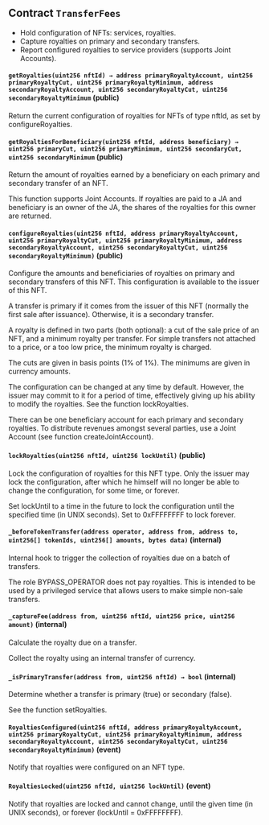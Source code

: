 ## Contract `TransferFees`

- Hold configuration of NFTs: services, royalties.
- Capture royalties on primary and secondary transfers.
- Report configured royalties to service providers (supports Joint Accounts).




#### `getRoyalties(uint256 nftId) → address primaryRoyaltyAccount, uint256 primaryRoyaltyCut, uint256 primaryRoyaltyMinimum, address secondaryRoyaltyAccount, uint256 secondaryRoyaltyCut, uint256 secondaryRoyaltyMinimum` (public)

Return the current configuration of royalties for NFTs of type nftId, as set by configureRoyalties.



#### `getRoyaltiesForBeneficiary(uint256 nftId, address beneficiary) → uint256 primaryCut, uint256 primaryMinimum, uint256 secondaryCut, uint256 secondaryMinimum` (public)

Return the amount of royalties earned by a beneficiary on each primary and secondary transfer of an NFT.

This function supports Joint Accounts. If royalties are paid to a JA and beneficiary is an owner of the JA,
the shares of the royalties for this owner are returned.



#### `configureRoyalties(uint256 nftId, address primaryRoyaltyAccount, uint256 primaryRoyaltyCut, uint256 primaryRoyaltyMinimum, address secondaryRoyaltyAccount, uint256 secondaryRoyaltyCut, uint256 secondaryRoyaltyMinimum)` (public)

Configure the amounts and beneficiaries of royalties on primary and secondary transfers of this NFT.
This configuration is available to the issuer of this NFT.

A transfer is primary if it comes from the issuer of this NFT (normally the first sale after issuance).
Otherwise, it is a secondary transfer.

A royalty is defined in two parts (both optional):
a cut of the sale price of an NFT, and a minimum royalty per transfer.
For simple transfers not attached to a price, or a too low price, the minimum royalty is charged.

The cuts are given in basis points (1% of 1%). The minimums are given in currency amounts.

The configuration can be changed at any time by default. However, the issuer may commit to it for a period of time,
effectively giving up his ability to modify the royalties. See the function lockRoyalties.

There can be one beneficiary account for each primary and secondary royalties. To distribute revenues amongst
several parties, use a Joint Account (see function createJointAccount).



#### `lockRoyalties(uint256 nftId, uint256 lockUntil)` (public)

Lock the configuration of royalties for this NFT type. Only the issuer may lock the configuration,
after which he himself will no longer be able to change the configuration, for some time, or forever.

Set lockUntil to a time in the future to lock the configuration until the specified time (in UNIX seconds).
Set to 0xFFFFFFFF to lock forever.



#### `_beforeTokenTransfer(address operator, address from, address to, uint256[] tokenIds, uint256[] amounts, bytes data)` (internal)

Internal hook to trigger the collection of royalties due on a batch of transfers.

The role BYPASS_OPERATOR does not pay royalties. This is intended to be used by a privileged service that allows users to make simple non-sale transfers.



#### `_captureFee(address from, uint256 nftId, uint256 price, uint256 amount)` (internal)

Calculate the royalty due on a transfer.

Collect the royalty using an internal transfer of currency.



#### `_isPrimaryTransfer(address from, uint256 nftId) → bool` (internal)

Determine whether a transfer is primary (true) or secondary (false).

See the function setRoyalties.




#### `RoyaltiesConfigured(uint256 nftId, address primaryRoyaltyAccount, uint256 primaryRoyaltyCut, uint256 primaryRoyaltyMinimum, address secondaryRoyaltyAccount, uint256 secondaryRoyaltyCut, uint256 secondaryRoyaltyMinimum)` (event)

Notify that royalties were configured on an NFT type.



#### `RoyaltiesLocked(uint256 nftId, uint256 lockUntil)` (event)

Notify that royalties are locked and cannot change, until the given time (in UNIX seconds),
or forever (lockUntil = 0xFFFFFFFF).




